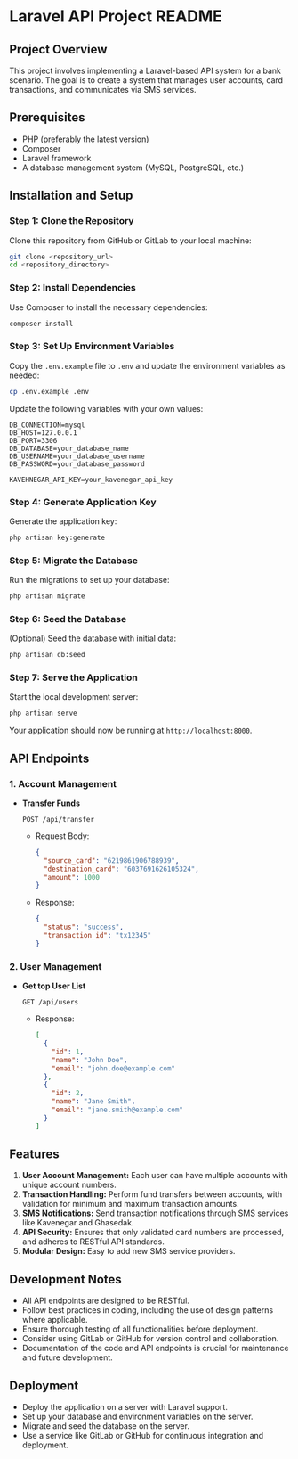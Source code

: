 
# Laravel API Project README

## Project Overview
This project involves implementing a Laravel-based API system for a bank scenario. The goal is to create a system that manages user accounts, card transactions, and communicates via SMS services.

## Prerequisites
- PHP (preferably the latest version)
- Composer
- Laravel framework
- A database management system (MySQL, PostgreSQL, etc.)

## Installation and Setup

### Step 1: Clone the Repository
Clone this repository from GitHub or GitLab to your local machine:
```bash
git clone <repository_url>
cd <repository_directory>
```

### Step 2: Install Dependencies
Use Composer to install the necessary dependencies:
```bash
composer install
```

### Step 3: Set Up Environment Variables
Copy the `.env.example` file to `.env` and update the environment variables as needed:
```bash
cp .env.example .env
```
Update the following variables with your own values:
```
DB_CONNECTION=mysql
DB_HOST=127.0.0.1
DB_PORT=3306
DB_DATABASE=your_database_name
DB_USERNAME=your_database_username
DB_PASSWORD=your_database_password

KAVEHNEGAR_API_KEY=your_kavenegar_api_key
```

### Step 4: Generate Application Key
Generate the application key:
```bash
php artisan key:generate
```

### Step 5: Migrate the Database
Run the migrations to set up your database:
```bash
php artisan migrate
```

### Step 6: Seed the Database
(Optional) Seed the database with initial data:
```bash
php artisan db:seed
```

### Step 7: Serve the Application
Start the local development server:
```bash
php artisan serve
```
Your application should now be running at `http://localhost:8000`.

## API Endpoints

### 1. Account Management
- **Transfer Funds**
  ```
  POST /api/transfer
  ```
  - Request Body:
    ```json
    {
      "source_card": "6219861906788939",
      "destination_card": "6037691626105324",
      "amount": 1000
    }
    ```
  - Response:
    ```json
    {
      "status": "success",
      "transaction_id": "tx12345"
    }
    ```

### 2. User Management
- **Get top User List**
  ```
  GET /api/users
  ```
  - Response:
    ```json
    [
      {
        "id": 1,
        "name": "John Doe",
        "email": "john.doe@example.com"
      },
      {
        "id": 2,
        "name": "Jane Smith",
        "email": "jane.smith@example.com"
      }
    ]
    ```

## Features
1. **User Account Management:** Each user can have multiple accounts with unique account numbers.
2. **Transaction Handling:** Perform fund transfers between accounts, with validation for minimum and maximum transaction amounts.
3. **SMS Notifications:** Send transaction notifications through SMS services like Kavenegar and Ghasedak.
4. **API Security:** Ensures that only validated card numbers are processed, and adheres to RESTful API standards.
5. **Modular Design:** Easy to add new SMS service providers.

## Development Notes
- All API endpoints are designed to be RESTful.
- Follow best practices in coding, including the use of design patterns where applicable.
- Ensure thorough testing of all functionalities before deployment.
- Consider using GitLab or GitHub for version control and collaboration.
- Documentation of the code and API endpoints is crucial for maintenance and future development.

## Deployment
- Deploy the application on a server with Laravel support.
- Set up your database and environment variables on the server.
- Migrate and seed the database on the server.
- Use a service like GitLab or GitHub for continuous integration and deployment.

